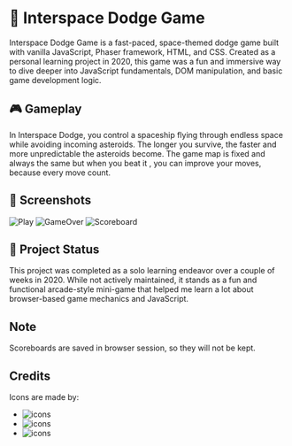 # 🚀 Interspace Dodge Game

Interspace Dodge Game is a fast-paced, space-themed dodge game built with vanilla JavaScript, Phaser framework, HTML, and CSS. Created as a personal learning project in 2020, this game was a fun and immersive way to dive deeper into JavaScript fundamentals, DOM manipulation, and basic game development logic.

## 🎮 Gameplay

In Interspace Dodge, you control a spaceship flying through endless space while avoiding incoming asteroids. The longer you survive, the faster and more unpredictable the asteroids become. The game map is fixed and always the same but when you beat it , you can improve your moves, because every move count.

## 📸 Screenshots
![Play](https://github.com/user-attachments/assets/64a6a2da-9296-4792-b74b-ae6e684dbe43)
![GameOver](https://github.com/user-attachments/assets/87b79282-9ed3-44d9-9d3e-e93e3d6eee0e)
![Scoreboard](https://github.com/user-attachments/assets/77ad9529-540d-4833-ba4c-a952cf69923e)

## 🚧 Project Status

This project was completed as a solo learning endeavor over a couple of weeks in 2020. While not actively maintained, it stands as a fun and functional arcade-style mini-game that helped me learn a lot about browser-based game mechanics and JavaScript.


## Note
Scoreboards are saved in browser session, so they will not be kept.

## Credits
Icons are made by:
- ![icons](https://www.flaticon.com/authors/smashicons)
- ![icons](https://www.flaticon.com/authors/adib-sulthon)
- ![icons](https://www.flaticon.com/authors/freepik)
